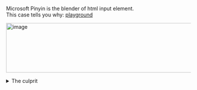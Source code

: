 Microsoft Pinyin is the blender of html input element. \
This case tells you why: [playground](https://cfdxkk.github.io/input-method-is-the-blender-of-html-input-box/)

[<img width="696" height="135" alt="image" src="https://github.com/user-attachments/assets/f7cd7f42-5ab0-43fa-a428-7905cd69ed56" />](https://cfdxkk.github.io/input-method-is-the-blender-of-html-input-box/)

<details> <summary>The culprit</summary>
  
  ```
    <input id="test-input" type="text" />

    ...

    document.querySelector("#test-input").addEventListener("input", toUppercase)
    function toUppercase(event) {
      event.target.value = event.target.value.toUpperCase()
    }
  ```

</details>
